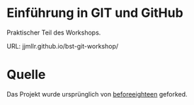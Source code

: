 # Einführung in GIT und GitHub

Praktischer Teil des Workshops.

URL: jjmllr.github.io/bst-git-workshop/

# Quelle
Das Projekt wurde ursprünglich von [beforeeighteen](https://github.com/kinlane/beforeeighteen) geforked.
